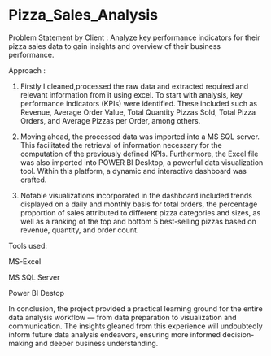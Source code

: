 # Pizza_Sales_Analysis

Problem Statement by Client : Analyze key performance indicators for their pizza sales data to gain insights  and overview of their business performance.

Approach :

1) Firstly I cleaned,processed the raw data and extracted required and relevant information from it using excel.
To start with analysis, key performance indicators (KPIs) were identified. These included such as Revenue, Average Order Value, Total Quantity Pizzas Sold, Total Pizza Orders, and Average Pizzas per Order, among others.

2) Moving ahead, the processed data was imported into a MS SQL server. This facilitated the retrieval of information necessary for the computation of the previously defined KPIs.
Furthermore, the Excel file was also imported into POWER BI Desktop, a powerful data visualization tool. Within this platform, a dynamic and interactive dashboard was crafted.

3) Notable visualizations incorporated in the dashboard included trends displayed on a daily and monthly basis for total orders, the percentage proportion of sales attributed to different pizza categories and sizes, as well as a ranking of the top and bottom 5 best-selling pizzas based on revenue, quantity, and order count.

Tools used:

MS-Excel

MS SQL Server

Power BI Destop

In conclusion, the project provided a practical learning ground for the entire data analysis workflow — from data preparation to visualization and communication. The insights gleaned from this experience will undoubtedly inform future data analysis endeavors, ensuring more informed decision-making and deeper business understanding.
